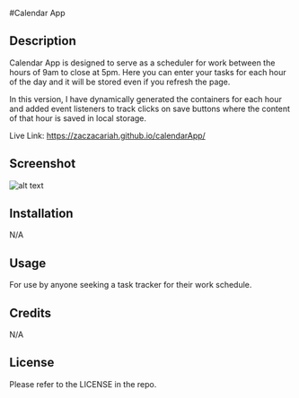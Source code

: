 #Calendar App

## Description

Calendar App is designed to serve as a scheduler for work between the hours of 9am to close at 5pm. Here you can enter your tasks for each hour of the day and it will be stored even if you refresh the page. 

In this version, I have dynamically generated the containers for each hour and added event listeners to track clicks on save buttons where the content of that hour is saved in local storage. 

Live Link:
https://zaczacariah.github.io/calendarApp/

## Screenshot
![alt text](./assets/images/screenshot.png)

## Installation

N/A

## Usage

For use by anyone seeking a task tracker for their work schedule.

## Credits
 N/A

## License

Please refer to the LICENSE in the repo.
 
